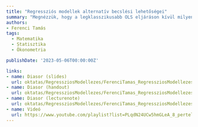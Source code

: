 ```yaml
---
title: "Regressziós modellek alternatív becslési lehetőségei"
summary: "Megnézzük, hogy a legklasszikusabb OLS eljáráson kívül milyen egyéb lehetőségek vannak regressziós modellek becslésére."
authors:
- Ferenci Tamás
tags:
  - Matematika
  - Statisztika
  - Ökonometria

publishDate: '2023-05-06T00:00:00Z'

links:
- name: Diasor (slides)
  url: oktatas/RegressziosModellezes/FerenciTamas_RegressziosModellezes_RegressziosModellekAlternativBecslesiLehetosegei_slides.pdf
- name: Diasor (handout)
  url: oktatas/RegressziosModellezes/FerenciTamas_RegressziosModellezes_RegressziosModellekAlternativBecslesiLehetosegei_handout.pdf
- name: Diasor (lecturenote)
  url: oktatas/RegressziosModellezes/FerenciTamas_RegressziosModellezes_RegressziosModellekAlternativBecslesiLehetosegei_lecturenote.pdf
- name: Videó
  url: https://www.youtube.com/playlist?list=PLqdN24UCw5hmGLeA_8_pertelpS0ZCPbG
---
```


